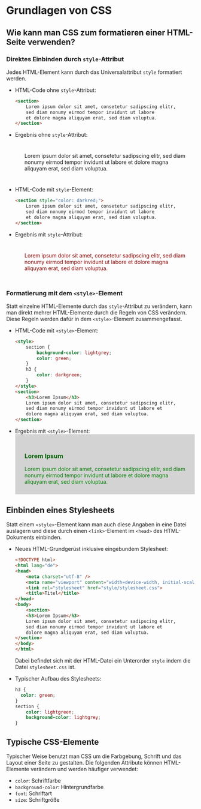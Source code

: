 # Grundlagen von CSS

## Wie kann man CSS zum formatieren einer HTML-Seite verwenden?

### Direktes Einbinden durch `style`-Attribut

Jedes HTML-Element kann durch das Universalattribut `style` formatiert werden.

* HTML-Code ohne `style`-Attribut:  
    ```html
    <section> 
        Lorem ipsum dolor sit amet, consetetur sadipscing elitr,
        sed diam nonumy eirmod tempor invidunt ut labore
        et dolore magna aliquyam erat, sed diam voluptua. 
    </section>
    ```

* Ergebnis ohne `style`-Attribut:  
    <section style="padding: 25px;">
        Lorem ipsum dolor sit amet, consetetur sadipscing elitr,
        sed diam nonumy eirmod tempor invidunt ut labore
        et dolore magna aliquyam erat, sed diam voluptua. 
    </section>

* HTML-Code mit `style`-Element:  
    ```html
    <section style="color: darkred;"> 
        Lorem ipsum dolor sit amet, consetetur sadipscing elitr,
        sed diam nonumy eirmod tempor invidunt ut labore
        et dolore magna aliquyam erat, sed diam voluptua. 
    </section>
    ```

* Ergebnis mit `style`-Attribut:  
    <section style="padding: 25px; color: darkred;"> 
        Lorem ipsum dolor sit amet, consetetur sadipscing elitr,
        sed diam nonumy eirmod tempor invidunt ut labore
        et dolore magna aliquyam erat, sed diam voluptua. 
    </section>


### Formatierung mit dem `<style>`-Element

Statt einzelne HTML-Elemente durch das `style`-Attribut zu verändern, kann man direkt mehrer HTML-Elemente durch die Regeln von CSS verändern. Diese Regeln werden dafür in dem `<style>`-Element zusammengefasst.

* HTML-Code mit `<style>`-Element:
    ```html
    <style>
        section {
            background-color: lightgrey;
            color: green;
        }
        h3 {
            color: darkgreen;
        }
    </style>
    <section>
        <h3>Lorem Ipsum</h3> 
        Lorem ipsum dolor sit amet, consetetur sadipscing elitr, 
        sed diam nonumy eirmod tempor invidunt ut labore et 
        dolore magna aliquyam erat, sed diam voluptua. 
    </section>
    ```
* Ergebnis mit `<style>`-Element:  
    <section style="background-color: lightgrey;  color: green; padding: 25px;">
        <h3 style="color: darkgreen;">Lorem Ipsum</h3> 
        Lorem ipsum dolor sit amet, consetetur sadipscing elitr,
        sed diam nonumy eirmod tempor invidunt ut labore
        et dolore magna aliquyam erat, sed diam voluptua. 
    </section>


## Einbinden eines Stylesheets

Statt einem `<style>`-Element kann man auch diese Angaben in eine Datei auslagern und diese durch einen `<link>`-Element im `<head>` des HTML-Dokuments einbinden.

* Neues HTML-Grundgerüst inklusive eingebundem Stylesheet:  

    ```html
    <!DOCTYPE html>
    <html lang="de">
    <head>
        <meta charset="utf-8" />
        <meta name="viewport" content="width=device-width, initial-scale=1.0" />
        <link rel="stylesheet" href="style/stylesheet.css">
        <title>Titel</title>
    </head>
    <body>
        <section>
        <h3>Lorem Ipsum</h3> 
        Lorem ipsum dolor sit amet, consetetur sadipscing elitr, 
        sed diam nonumy eirmod tempor invidunt ut labore et 
        dolore magna aliquyam erat, sed diam voluptua. 
    </section>
    </body>
    </html>
    ```
    Dabei befindet sich mit der HTML-Datei ein Unterorder `style` indem die Datei `stylesheet.css` ist.

* Typischer Aufbau des Stylesheets:  
    ```css
    h3 {
      color: green;
    }
    section {
        color: lightgreen;
        background-color: lightgrey;
    }
    ```
## Typische CSS-Elemente

Typischer Weise benutzt man CSS um die Farbgebung, Schrift und das Layout einer Seite zu gestalten. Die folgenden Attribute können HTML-Elemente verändern und werden häufiger verwendet:

* `color`: Schriftfarbe
* `background-color`: Hintergrundfarbe
* `font`: Schriftart
* `size`: Schriftgröße

